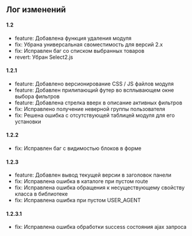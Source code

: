 ## Лог изменений

#### 1.2

* feature: Добавлена функция удаления модуля
* fix: Убрана универсальная своместимость для версий 2.x
* fix: Исправлен баг со списком выбранных товаров
* revert: Убран Select2.js

#### 1.2.1

* feature: Добавлено версионирование CSS / JS файлов модуля
* feature: Добавлен прилипающий футер во всплывающем окне выбора фильтров
* feature: Добавлена стрелка вверх в описание активных фильтров
* fix: Исправлено получение неверной группы пользователя
* fix: Решена ошибка с отсутствующей таблицей модуля для его установки

#### 1.2.2

* fix: Исправлен баг с видимостью блоков в форме

#### 1.2.3

* feature: Добавлен вывод текущей версии в заголовок панели
* fix: Исправлена ошибка в каталоге при пустом route
* fix: Исправлена ошибка обращения к несуществующему свойству класса в библиотеке
* fix: Исправлена ошибка при пустом USER_AGENT

#### 1.2.3.1

* fix: Исправлена ошибка обработки success состояния ajax запроса

